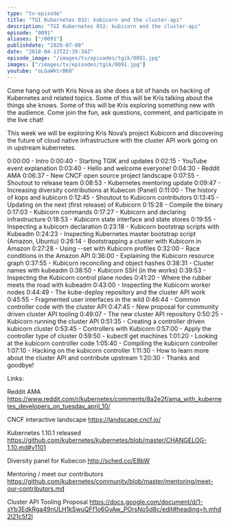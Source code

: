 ```yaml
---
type: "tv-episode"
title: "TGI Kubernetes 032: kubicorn and the cluster-api"
description: "TGI Kubernetes 032: kubicorn and the cluster-api"
episode: "0091"
aliases: ["/0091"]
publishdate: "2020-07-08"
date: "2018-04-13T22:39:34Z"
episode_image: "/images/tv/episodes/tgik/0091.jpg"
images: ["/images/tv/episodes/tgik/0091.jpg"]
youtube: "oLGaWktrB60"
---
```


Come hang out with Kris Nova as she does a bit of hands on hacking of Kubernetes and related topics. Some of this will be Kris talking about the things she knows. Some of this will be Kris exploring something new with the audience. Come join the fun, ask questions, comment, and participate in the live chat!

This week we will be exploring Kris Nova’s project Kubicorn and discovering the future of cloud native infrastructure with the cluster API work going on in upstream kubernetes.

0:00:00 - Intro
0:00:40 - Starting TGIK and updates
0:02:15 - YouTube event explanation
0:03:40 - Hello and welcome everyone!
0:04:30 - Reddit AMA
0:06:37 - New CNCF open source project landscape
0:07:55 - Shoutout to release team
0:08:53 - Kubernetes mentoring update
0:09:47 - Increasing diversity contributions at Kubecon (Panel)
0:11:00 - The history of kops and kubicorn
0:12:45 - Shoutout to Kubicorn contributors
0:13:45 - Updating on the next (first release) of Kubicorn
0:15:28 - Compile the binary
0:17:03 - Kubicorn commands
0:17:27 - Kubicorn and declaring infrastructure
0:18:53 - Kubicorn state interface and state stores
0:19:55 - Inspecting a kubicorn declaration
0:23:18 - Kubicorn bootstrap scripts with Kubeadm
0:24:23 - Inspecting Kubernetes master bootstrap script (Amazon, Ubuntu)
0:26:14 - Bootstrapping a cluster with Kubicorn in Amazon
0:27:28 - Using --set with Kubicorn profiles
0:32:00 - Race conditions in the Amazon API
0:36:00 - Explaining the Kubicorn resource graph
0:37:55 - Kubicorn reconciling and object hashes
0:38:31 - Cluster names with kubeadm
0:38:50 - Kubicorn SSH (in the works)
0:39:53 - Inspecting the Kubicorn control plane nodes
0:41:20 - Where the rubber meets the road with kubeadm
0:43:00 - Inspecting the Kubicorn worker nodes
0:44:49 - The kube-deploy repository and the cluster API work
0:45:55 - Fragmented user interfaces in the wild
0:46:44 - Common controller code with the cluster API
0:47:45 - New proposal for community driven cluster API tooling
0:49:07 - The new cluster API repository
0:50:25 - Kubicorn running the cluster API
0:51:35 - Creating a controller driven kubicorn cluster
0:53:45 - Controllers with Kubicorn
0:57:00 - Apply the controller type of cluster
0:59:50 - kubectl get machines
1:01:20 - Looking at the kubicorn controller code
1:05:40 - Compiling the kubicorn controller
1:07:10 - Hacking on the kubicorn controller
1:11:30 - How to learn more about the cluster API and contribute upstream
1:20:30 - Thanks and goodbye!





Links:

Reddit AMA
https://www.reddit.com/r/kubernetes/comments/8a2e2f/ama_with_kubernetes_developers_on_tuesday_april_10/

CNCF interactive landscape
https://landscape.cncf.io/

Kubernetes 1.10.1 released
https://github.com/kubernetes/kubernetes/blob/master/CHANGELOG-1.10.md#v1101

Diversity panel for Kubecon
http://sched.co/E8bW

Mentoring / meet our contributors
https://github.com/kubernetes/community/blob/master/mentoring/meet-our-contributors.md

Cluster API Tooling Proposal
https://docs.google.com/document/d/1-sYb3EdkRga49nULH1kSwuQFf1o6GvAw_POrsNo5d8c/edit#heading=h.mhd2l21c5f2l
